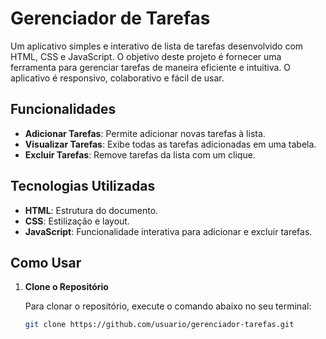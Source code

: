 # Gerenciador de Tarefas

Um aplicativo simples e interativo de lista de tarefas desenvolvido com HTML, CSS e JavaScript. O objetivo deste projeto é fornecer uma ferramenta para gerenciar tarefas de maneira eficiente e intuitiva. O aplicativo é responsivo, colaborativo e fácil de usar.

## Funcionalidades

- **Adicionar Tarefas**: Permite adicionar novas tarefas à lista.
- **Visualizar Tarefas**: Exibe todas as tarefas adicionadas em uma tabela.
- **Excluir Tarefas**: Remove tarefas da lista com um clique.

## Tecnologias Utilizadas

- **HTML**: Estrutura do documento.
- **CSS**: Estilização e layout.
- **JavaScript**: Funcionalidade interativa para adicionar e excluir tarefas.

## Como Usar

1. **Clone o Repositório**

   Para clonar o repositório, execute o comando abaixo no seu terminal:

   ```bash
   git clone https://github.com/usuario/gerenciador-tarefas.git

